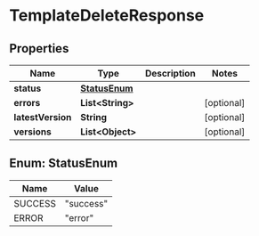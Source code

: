 

# TemplateDeleteResponse


## Properties

| Name | Type | Description | Notes |
|------------ | ------------- | ------------- | -------------|
|**status** | [**StatusEnum**](#StatusEnum) |  |  |
|**errors** | **List&lt;String&gt;** |  |  [optional] |
|**latestVersion** | **String** |  |  [optional] |
|**versions** | **List&lt;Object&gt;** |  |  [optional] |



## Enum: StatusEnum

| Name | Value |
|---- | -----|
| SUCCESS | &quot;success&quot; |
| ERROR | &quot;error&quot; |



